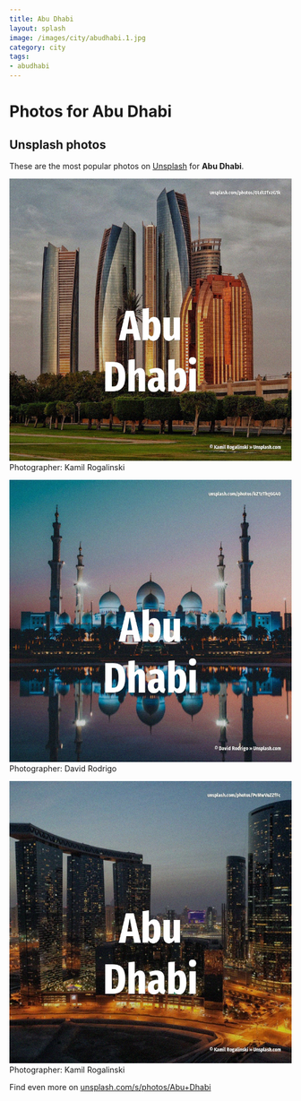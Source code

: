 ```yaml
---
title: Abu Dhabi
layout: splash
image: /images/city/abudhabi.1.jpg
category: city
tags:
- abudhabi
---
```

# Photos for Abu Dhabi
 
## Unsplash photos
These are the most popular photos on [Unsplash](https://unsplash.com) for **Abu Dhabi**.
 
![Abu Dhabi](/images/city/abudhabi.1.jpg)
Photographer:  Kamil Rogalinski
 
![Abu Dhabi](/images/city/abudhabi.2.jpg)
Photographer:  David Rodrigo
 
![Abu Dhabi](/images/city/abudhabi.3.jpg)
Photographer:  Kamil Rogalinski
 
Find even more on [unsplash.com/s/photos/Abu+Dhabi](https://unsplash.com/s/photos/Abu+Dhabi)
 
